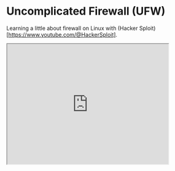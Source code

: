 # Uncomplicated Firewall (UFW)

Learning a little about firewall on Linux with (Hacker Sploit)[https://www.youtube.com/@HackerSploit].

<iframe width="420" height="315"
src="https://youtu.be/f9-iYQ25K-g">
</iframe>
